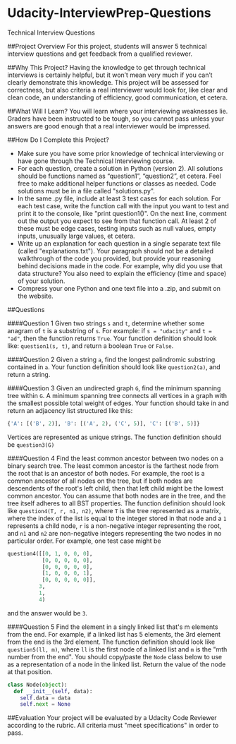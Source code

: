 # Udacity-InterviewPrep-Questions
Technical Interview Questions

##Project Overview
For this project, students will answer 5 technical interview questions and get feedback from a qualified reviewer.

##Why This Project?
Having the knowledge to get through technical interviews is certainly helpful, but it won’t mean very much if you can’t clearly demonstrate this knowledge. This project will be assessed for correctness, but also criteria a real interviewer would look for, like clear and clean code, an understanding of efficiency, good communication, et cetera.

##What Will I Learn?
You will learn where your interviewing weaknesses lie. Graders have been instructed to be tough, so you cannot pass unless your answers are good enough that a real interviewer would be impressed.

##How Do I Complete this Project?
* Make sure you have some prior knowledge of technical interviewing or have gone through the Technical Interviewing course.
* For each question, create a solution in Python (version 2). All solutions should be functions named as “question1”, “question2”, et cetera. Feel free to make additional helper functions or classes as needed. Code solutions must be in a file called "solutions.py".
* In the same .py file, include at least 3 test cases for each solution. For each test case, write the function call with the input you want to test and print it to the console, like "print question1()". On the next line, comment out the output you expect to see from that function call. At least 2 of these must be edge cases, testing inputs such as null values, empty inputs, unusually large values, et cetera.
* Write up an explanation for each question in a single separate text file (called "explanations.txt"). Your paragraph should not be a detailed walkthrough of the code you provided, but provide your reasoning behind decisions made in the code. For example, why did you use that data structure? You also need to explain the efficiency (time and space) of your solution.
* Compress your one Python and one text file into a .zip, and submit on the website.

##Questions

####Question 1
Given two strings `s` and `t`, determine whether some anagram of `t` is a substring of `s`. For example: if `s = "udacity"` and `t = "ad"`, then the function returns `True`. Your function definition should look like: `question1(s, t)`, and return a boolean `True` or `False`.

####Question 2
Given a string `a`, find the longest palindromic substring contained in `a`. Your function definition should look like `question2(a)`, and return a string.

####Question 3
Given an undirected graph `G`, find the minimum spanning tree within `G`. A minimum spanning tree connects all vertices in a graph with the smallest possible total weight of edges. Your function should take in and return an adjacency list structured like this:

```python
{'A': [('B', 2)], 'B': [('A', 2), ('C', 5)], 'C': [('B', 5)]}
```

Vertices are represented as unique strings. The function definition should be `question3(G)`

####Question 4
Find the least common ancestor between two nodes on a binary search tree. The least common ancestor is the farthest node from the root that is an ancestor of both nodes. For example, the root is a common ancestor of all nodes on the tree, but if both nodes are descendents of the root's left child, then that left child might be the lowest common ancestor. You can assume that both nodes are in the tree, and the tree itself adheres to all BST properties. The function definition should look like `question4(T, r, n1, n2)`, where `T` is the tree represented as a matrix, where the index of the list is equal to the integer stored in that node and a `1` represents a child node, `r` is a non-negative integer representing the root, and `n1` and `n2` are non-negative integers representing the two nodes in no particular order. For example, one test case might be

```python
question4([[0, 1, 0, 0, 0], 
           [0, 0, 0, 0, 0], 
           [0, 0, 0, 0, 0], 
           [1, 0, 0, 0, 1], 
           [0, 0, 0, 0, 0]], 
          3,
          1,
          4)
```

and the answer would be `3`.

####Question 5
 Find the element in a singly linked list that's m elements from the end. For example, if a linked list has 5 elements, the 3rd element from the end is the 3rd element. The function definition should look like `question5(ll, m)`, where `ll` is the first node of a linked list and `m` is the "mth number from the end". You should copy/paste the `Node` class below to use as a representation of a node in the linked list. Return the value of the node at that position.

```python
class Node(object):
  def __init__(self, data):
    self.data = data
    self.next = None
``` 

##Evaluation
Your project will be evaluated by a Udacity Code Reviewer according to the rubric. All criteria must "meet specifications" in order to pass.
